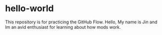 # hello-world
This repository is for practicing the GitHub Flow.
Hello, My name is Jin and Im an avid enthusiast for learning about how mods work. 
